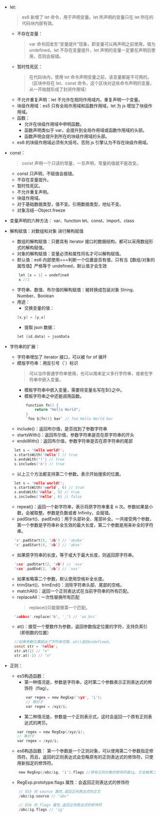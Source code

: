- let:
  > es6 新增了 let 命令，用于声明变量。let 所声明的变量只在 let 所在的代码块内部有效。
  - 不存在变量：
    > var 命令回发生“变量提升”现象，即变量可以再声明之前使用，值为 undefined。let 不存在变量提升，let 声明的变量一定要在声明后使用，否则会报错。
  - 暂时性死区：
    > 在代码块内，使用 let 命令声明变量之前，该变量都是不可用的。（区块中存在 let、const 命令，这个区块对这些命令声明的变量，从一开始就形成了封闭作用域）
  - 不允许重复声明：let 不允许在相同作用域内，重复声明一个变量。
  - 块级作用域：es5 只有全局作用域和函数作用域，let 为 js 增加了块级作用域。
  - 函数：
    - 允许在块级作用域中申明函数。
    - 函数声明类似于 var，会提升到全局作用域或函数作用域的头部。
    - 函数声明会提升到所在的块级作用域的头部。
  - es6 的块级作用域必须有大括号。否则 js 引擎认为不存在块级作用域。
- const：

  > const 声明一个只读的常量，一旦声明，常量的值就不能改变。

  - const 只声明，不赋值会报错。
  - 不存在变量提升。
  - 暂时性死区。
  - 不允许重复声明。
  - 块级作用域。
  - 对于基础数据类型，值不变。引用数据类型，地址不变。
  - 对象冻结--Object.freeze

- 变量声明的六种方法：
  var、function
  let、const、import、class

- 解构赋值：对数组和对象 进行解构赋值
  - 数组的解构赋值：只要具有 iterator 接口的数据结构，都可以采用数组形式的解构赋值。
  - 对象的解构赋值：变量必须和属性同名才可以解构赋值。
  - 默认值：es6 内部使用===判断一个位置是否有值，只有当【数组/对象的属性值】严格等于 undefined，默认值才会生效
  ```c
      let [x = 1] = undefined
      x //1
  ```
  - 字符串、数值、布尔值的解构赋值：被转换成包装对象 String、Number、Boolean
  - 用途：
    - 交换变量的值：
    ```c
    [x,y] = [y,x]
    ```
    - 提取 json 数据：
    ```c
    let {id,data} = jsonData
    ```
- 字符串的扩展：
  - 字符串增加了 iterator 接口，可以被 for of 循环
  - 模版字符串：用反引号（`）标识
    > 可以当作普通字符串使用，也可以用来定义多行字符串，或者在字符串中嵌入变量。
    - 模板字符串中嵌入变量，需要将变量名写在${}之中。
    - 模板字符串之中还能调用函数。
    ```c
        function fn() {
            return "Hello World";
        }
        `foo ${fn()} bar` // foo Hello World bar
    ```
  - include()：返回布尔值，是否找到了参数字符串
  - startsWith()：返回布尔值，参数字符串是否在原字符串的开头
  - endsWith()：返回布尔值，参数字符串是否在原字符串的尾部
  ```c
    let s = 'Hello world!';
    s.startsWith('Hello') // true
    s.endsWith('!') // true
    s.includes('o') // true
  ```
  - 以上三个方法都支持第二个参数，表示开始搜索的位置。
  ```c
    let s = 'Hello world!';
    s.startsWith('world', 6) // true
    s.endsWith('Hello', 5) // true
    s.includes('Hello', 6) // false
  ```
  - repeat()：返回一个新字符串，表示将原字符串重复 n 次。参数如果是小数，会被取整。参数是负数或者 Infinity，会报错。
  - padStart()、padEnd()：用于头部补全、尾部补全。一共接受两个参数，第一个参数是字符串补全生效的最大长度，第二个参数是用来补全的字符串。
  ```c
    'x'.padStart(5, 'ab') // 'ababx'
    'x'.padStart(4, 'ab') // 'abax'
  ```
  - 如果原字符串的长度，等于或大于最大长度，则返回原字符串。
  ```c
    'xxx'.padStart(2, 'ab') // 'xxx'
    'xxx'.padEnd(2, 'ab') // 'xxx'
  ```
  - 如果省略第二个参数，默认使用空格补全长度。
  - trimStart()、trimEnd()：消除字符串头部、尾部的空格。
  - matchAll()：返回一个正则表达式在当前字符串的所有匹配。
  - replaceAll：一次性替换所有匹配
    > replace()只能替换第一个匹配。
  ```c
    'aabbcc'.replace('b', '_') // 'aa_bcc'
  ```
  - at()：接受一个整数作为参数，返回参数指定位置的字符，支持负索引（即倒数的位置）
  ```c
    //如果参数位置超出了字符串范围，at()返回undefined。
    const str = 'hello';
    str.at(1) // "e"
    str.at(-1) // "o"
  ```

- 正则：
    - es5构造函数：
        - 第一种情况是，参数是字符串，这时第二个参数表示正则表达式的修饰符（flag）。
        ```c
            var regex = new RegExp('xyz', 'i');
            // 等价于
            var regex = /xyz/i;
        ```
        - 第二种情况是，参数是一个正则表示式，这时会返回一个原有正则表达式的拷贝。
        ```c
        var regex = new RegExp(/xyz/i);
        // 等价于
        var regex = /xyz/i;
        ```
    - es6构造函数：
    第一个参数是一个正则对象，可以使用第二个参数指定修饰符。而且，返回的正则表达式会忽略原有的正则表达式的修饰符，只使用新指定的修饰符。
    ```c
        new RegExp(/abc/ig, 'i').flags //原有正则对象的修饰符是ig，它会被第二个参数i覆盖。
    ```
    - RegExp.prototype.flags 属性：会返回正则表达式的修饰符
    ```c
        // ES5 的 source 属性,返回正则表达式的正文
        /abc/ig.source // "abc"

        // ES6 的 flags 属性,返回正则表达式的修饰符
        /abc/ig.flags // 'ig'
    ```


